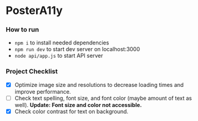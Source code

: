 # PosterA11y

### How to run

- `npm i` to install needed dependencies
- `npm run dev` to start dev server on localhost:3000
- `node api/app.js` to start API server

### Project Checklist

- [x] Optimize image size and resolutions to decrease loading times and improve performance.
- [ ] Check text spelling, font size, and font color (maybe amount of text as well). **Update: Font size and color not accessible.**
- [x] Check color contrast for text on background.
